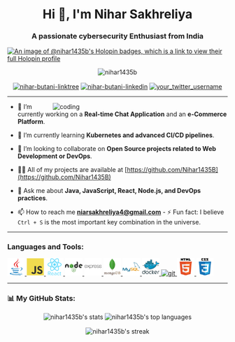 <h1 align="center">Hi 👋, I'm Nihar Sakhreliya</h1>
<h3 align="center">A passionate cybersecurity   Enthusiast from India</h3>

[![An image of @nihar1435b's Holopin badges, which is a link to view their full Holopin profile](https://holopin.me/nihar1435b)](https://holopin.io/@nihar1435b)

<p align="center"> <img src="https://komarev.com/ghpvc/?username=nihar1435b&label=Profile%20views&color=0e75b6&style=flat" alt="nihar1435b" /> </p>

<p align="center">
  <a href="https://linktr.ee/nihar_butani" target="blank"><img align="center" src="https://img.shields.io/badge/LinkTree-39E09B?style=for-the-badge&logo=linktree&logoColor=white" alt="nihar-butani-linktree" /></a>
  <a href="https://www.linkedin.com/in/nihar-butani/" target="blank"><img align="center" src="https://img.shields.io/badge/LinkedIn-0077B5?style=for-the-badge&logo=linkedin&logoColor=white" alt="nihar-butani-linkedin" /></a>
  <a href="https://twitter.com/your_twitter_username" target="blank"><img align="center" src="https://img.shields.io/badge/Twitter-1DA1F2?style=for-the-badge&logo=twitter&logoColor=white" alt="your_twitter_username" /></a>
</p>

---

<p align="left"> <img src="https://media.giphy.com/media/v1.Y2lkPTc5MGI3NjExM3dza2Jha29jMWZpcGZ0dGJ0d3A3bHZ5ZHFpcWJhaW10anBnaGlxYSZlcD12MV9pbnRlcm5hbF9naWZfYnlfaWQmY3Q9Zw/qgQUggAC3Pfv687qPC/giphy.gif" alt="coding" width="400" align="right"> </p>

- 🔭 I’m currently working on a **Real-time Chat Application** and an **e-Commerce Platform**.

- 🌱 I’m currently learning **Kubernetes and advanced CI/CD pipelines**.

- 👯 I’m looking to collaborate on **Open Source projects related to Web Development or DevOps**.

- 👨‍💻 All of my projects are available at [https://github.com/Nihar1435B](https://github.com/Nihar1435B)

- 💬 Ask me about **Java, JavaScript, React, Node.js, and DevOps practices**.

- 📫 How to reach me **niarsakhreliya4@gmail.com** - ⚡ Fun fact: I believe `Ctrl + S` is the most important key combination in the universe.

---

<h3 align="left">Languages and Tools:</h3>
<p align="left"> 
  <a href="https://www.java.com" target="_blank" rel="noreferrer"> <img src="https://raw.githubusercontent.com/devicons/devicon/master/icons/java/java-original.svg" alt="java" width="40" height="40"/> </a> 
  <a href="https://developer.mozilla.org/en-US/docs/Web/JavaScript" target="_blank" rel="noreferrer"> <img src="https://raw.githubusercontent.com/devicons/devicon/master/icons/javascript/javascript-original.svg" alt="javascript" width="40" height="40"/> </a> 
  <a href="https://reactjs.org/" target="_blank" rel="noreferrer"> <img src="https://raw.githubusercontent.com/devicons/devicon/master/icons/react/react-original-wordmark.svg" alt="react" width="40" height="40"/> </a> 
  <a href="https://nodejs.org" target="_blank" rel="noreferrer"> <img src="https://raw.githubusercontent.com/devicons/devicon/master/icons/nodejs/nodejs-original-wordmark.svg" alt="nodejs" width="40" height="40"/> </a> 
  <a href="https://expressjs.com" target="_blank" rel="noreferrer"> <img src="https://raw.githubusercontent.com/devicons/devicon/master/icons/express/express-original-wordmark.svg" alt="express" width="40" height="40"/> </a> 
  <a href="https://www.mongodb.com/" target="_blank" rel="noreferrer"> <img src="https://raw.githubusercontent.com/devicons/devicon/master/icons/mongodb/mongodb-original-wordmark.svg" alt="mongodb" width="40" height="40"/> </a> 
  <a href="https://www.mysql.com/" target="_blank" rel="noreferrer"> <img src="https://raw.githubusercontent.com/devicons/devicon/master/icons/mysql/mysql-original-wordmark.svg" alt="mysql" width="40" height="40"/> </a> 
  <a href="https://www.docker.com/" target="_blank" rel="noreferrer"> <img src="https://raw.githubusercontent.com/devicons/devicon/master/icons/docker/docker-original-wordmark.svg" alt="docker" width="40" height="40"/> </a>
  <a href="https://git-scm.com/" target="_blank" rel="noreferrer"> <img src="https://www.vectorlogo.zone/logos/git-scm/git-scm-icon.svg" alt="git" width="40" height="40"/> </a> 
  <a href="https://www.w3.org/html/" target="_blank" rel="noreferrer"> <img src="https://raw.githubusercontent.com/devicons/devicon/master/icons/html5/html5-original-wordmark.svg" alt="html5" width="40" height="40"/> </a> 
  <a href="https://www.w3schools.com/css/" target="_blank" rel="noreferrer"> <img src="https://raw.githubusercontent.com/devicons/devicon/master/icons/css3/css3-original-wordmark.svg" alt="css3" width="40" height="40"/> </a> 
</p>

---

<h3 align="left">📊 My GitHub Stats:</h3>
<p align="center">
  <img align="center" src="https://github-readme-stats.vercel.app/api?username=Nihar1435B&show_icons=true&locale=en&theme=radical" alt="nihar1435b's stats" />
  <img align="center" src="https://github-readme-stats.vercel.app/api/top-langs?username=Nihar1435B&layout=compact&langs_count=8&theme=radical" alt="nihar1435b's top languages" />
</p>

<p align="center">
  <img align="center" src="https://github-readme-streak-stats.herokuapp.com/?user=Nihar1435B&theme=radical" alt="nihar1435b's streak" />
</p>
